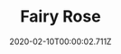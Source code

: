 ---
templateKey: blog-post
title: Fairy Rose
type: flower
description: An old folk legend suggests that the sweet smell of this flower attracts fairies.
featuredpost: false
date: 2020-02-10T00:00:02.711Z
featuredimage: /img/Fairy_Rose.png
sellPrice: 290
tags: 
  - flower
  -  Evelyn
---